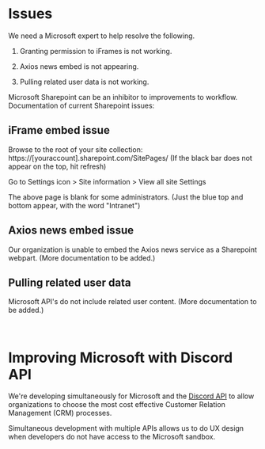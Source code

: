 # Issues

We need a Microsoft expert to help resolve the following.

1. Granting permission to iFrames is not working.

2. Axios news embed is not appearing.

3. Pulling related user data is not working.

Microsoft Sharepoint can be an inhibitor to improvements to workflow.  
Documentation of current Sharepoint issues:

## iFrame embed issue

Browse to the root of your site collection:
https://[youraccount].sharepoint.com/SitePages/
(If the black bar does not appear on the top, hit refresh)

Go to Settings icon > Site information > View all site Settings

The above page is blank for some administrators. 
(Just the blue top and bottom appear, with the word "Intranet")

<!--
When it works, adding websites to the approved list had no effect.
Make sure you start from the SitePages root above.
-->

## Axios news embed issue

Our organization is unable to embed the Axios news service as a Sharepoint webpart. (More documentation to be added.)


## Pulling related user data

Microsoft API's do not include related user content. (More documentation to be added.)

<br>

# Improving Microsoft with Discord API

We're developing simultaneously for Microsoft and the [Discord API](https://discord.com/developers/docs/intro) to allow organizations to choose the most cost effective Customer Relation Management (CRM) processes.

Simultaneous development with multiple APIs allows us to do UX design when developers do not have access to the Microsoft sandbox.